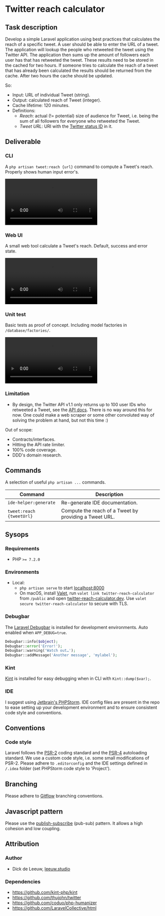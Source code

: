 # Twitter reach calculator

## Task description

Develop a simple Laravel application using best practices that calculates the reach of a specific tweet.
A user should be able to enter the URL of a tweet. The application will lookup the people who retweeted 
the tweet using the Twitter API. The application then sums up the amount of followers each user has that 
has retweeted the tweet. These results need to be stored in the cached for two hours. If someone tries to 
calculate the reach of a tweet that has already been calculated the results should be returned from the 
cache. After two hours the cache should be updated.

So:

- Input: URL of individual Tweet (string).
- Output: calculated reach of Tweet (integer).
- Cache lifetime: 120 minutes.
- Definitions:
	- *Reach*: actual (!= potential) size of audience for Tweet, i.e. being the sum of all followers
	for everyone who retweeted the Tweet.
	- *Tweet URL*: URI with the [Twitter status ID](https://developer.twitter.com/en/docs/basics/twitter-ids) in it.

## Deliverable

### CLI

A `php artisan tweet:reach {url}` command to compute a Tweet's reach. Properly shows human input error's.

![CLI](public/img/cli.mp4?raw=true "CLI")

### Web UI

A small web tool calculate a Tweet's reach. Default, success and error state.

![Web](public/img/web.mp4?raw=true "Web")

### Unit test

Basic tests as proof of concept. Including model factories in `/database/factories/`.

![Unit tests](public/img/tests.mp4?raw=true "Unit tests")

### Limitation

- By design, the Twitter API v1.1 only returns up to 100 user IDs who retweeted a Tweet, see the 
[API docs](https://developer.twitter.com/en/docs/tweets/post-and-engage/api-reference/get-statuses-retweeters-ids).
There is no way around this for now. One could make a web scraper or some other convoluted way of solving the problem
at hand, but not this time :)

Out of scope:

- Contracts/interfaces.
- Hitting the API rate limiter.
- 100% code coverage.
- DDD's domain research.

## Commands

A selection of useful `php artisan ...` commands.

| Command                                           | Description                                        		|
| --------------------------------------------------| --------------------------------------------------------- |
| `ide-helper:generate`                             | Re-generate IDE documentation.                     		|
| `tweet:reach {tweetUrl}`                          | Compute the reach of a Tweet by providing a Tweet URL.    |

## Sysops

### Requirements

- PHP `>= 7.2.0`

### Environments

- Local: 
  - `php artisan serve` to start [localhost:8000](http://localhost:8000)
  - On macOS, install [Valet](https://laravel.com/docs/5.5/valet), run `valet link twitter-reach-calculator` from `/public` and open 
  [twitter-reach-calculator.dev](https://twitter-reach-calculator.dev). Use `valet secure twitter-reach-calculator` to secure with TLS.

### Debugbar

The [Laravel Debugbar](https://github.com/barryvdh/laravel-debugbar) is installed for development environments. 
Auto enabled when `APP_DEBUG=true`.

```php
Debugbar::info($object);
Debugbar::error('Error!');
Debugbar::warning('Watch out…');
Debugbar::addMessage('Another message', 'mylabel');
```

### Kint
[Kint](https://github.com/kint-php/kint) is installed for easy debugging when in CLI with `Kint::dump($var);`.

### IDE

I suggest using [Jetbrain's PHPStorm](https://www.jetbrains.com/phpstorm/). IDE config files are present in the repo to
ease setting up your development environment and to ensure consistent code style and conventions.

## Conventions

### Code style

Laravel follows the [PSR-2](https://github.com/php-fig/fig-standards/blob/master/accepted/PSR-2-coding-style-guide.md) 
coding standard and the [PSR-4](https://github.com/php-fig/fig-standards/blob/master/accepted/PSR-4-autoloader.md) 
autoloading standard. We use a custom code style, i.e. some small modifications of PSR-2. Please adhere to `.editorconfig`
and the IDE settings defined in `/.idea` folder (set PHPStorm code style to 'Project').

## Branching

Please adhere to [Gitflow](https://www.atlassian.com/git/tutorials/comparing-workflows/gitflow-workflow) branching
conventions.

## Javascript pattern

Please use the [publish-subscribe](https://en.wikipedia.org/wiki/Publish–subscribe_pattern) (pub-sub) pattern. It allows
a high cohesion and low coupling.

## Attribution

### Author
- Dick de Leeuw, [leeuw.studio](https://leeuw.studio)

### Dependencies
- https://github.com/kint-php/kint
- https://github.com/thujohn/twitter
- https://github.com/coduo/php-humanizer
- https://github.com/LaravelCollective/html
